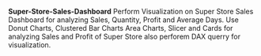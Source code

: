 **Super-Store-Sales-Dashboard**
Perform Visualization on Super Store Sales Dashboard for analyzing Sales, Quantity, Profit and Average Days. Use Donut Charts, Clustered Bar Charts Area Charts, Slicer and Cards for analyzing Sales and Profit of Super Store also perforem DAX querry for visualization.

